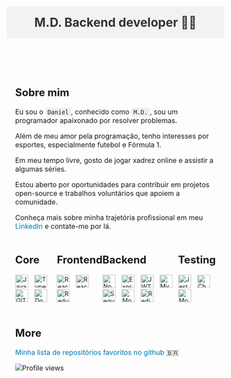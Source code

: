<header style="background-color: #f2f2f2; padding: 20px;">
  <h1 style="color: #333; font-size: 28px; margin: 0;">M.D. Backend developer 👨‍💻</h1>
</header>
<main style="padding: 20px;">
  <section style="margin-bottom: 20px;">
    <h2 style="font-size: 24px;">Sobre mim</h2>
    <p style="font-size: 16px;">Eu sou o <code
        style="background-color: #eee; padding: 2px 5px; border-radius: 3px;">Daniel</code>, conhecido como <code
        style="background-color: #eee; padding: 2px 5px; border-radius: 3px;">M.D.</code>, sou um programador apaixonado
      por resolver problemas.</p>
    <p style="font-size: 16px;">Além de meu amor pela programação, tenho interesses por esportes, especialmente futebol
      e Fórmula 1.</p>
    <p style="font-size: 16px;">Em meu tempo livre, gosto de jogar xadrez online e assistir a algumas séries.</p>
    <p style="font-size: 16px;">Estou aberto por oportunidades para contribuir em projetos open-source e trabalhos
      voluntários que apoiem a comunidade.</p>
    <p style="font-size: 16px;">Conheça mais sobre minha trajetória profissional em meu <a
        href="https://www.linkedin.com/in/marciodanielll" style="color: #0077b5; text-decoration: none;">LinkedIn</a> e
      contate-me por lá.</p>
  </section>
  <div style="display: flex; flex-direction: row;">
    <section style="margin-bottom: 20px;">
      <h2 style="font-size: 24px;">Core</h2>
      <ul style="list-style: none; padding: 0; margin: 0;">
        <li style="display: inline-block; margin-right: 10px;">
          <img src="https://img.shields.io/badge/JavaScript-323330?style=for-the-badge&logo=javascript&logoColor=F7DF1E"
            alt="JavaScript" style="height: 30px; width: auto;" />
        </li>
        <li style="display: inline-block; margin-right: 10px;">
          <img src="https://img.shields.io/badge/TypeScript-007ACC?style=for-the-badge&logo=typescript&logoColor=white"
            alt="TypeScript" style="height: 30px; width: auto;" />
        </li>
        <li style="display: inline-block; margin-right: 10px;">
          <img src="https://img.shields.io/badge/GIT-E44C30?style=for-the-badge&logo=git&logoColor=white" alt="GIT"
            style="height: 30px; width: auto;" />
        </li>
        <li style="display: inline-block;">
          <img src="https://img.shields.io/badge/Docker-2CA5E0?style=for-the-badge&logo=docker&logoColor=white"
            alt="Docker" style="height: 30px; width: auto;" />
        </li>
      </ul>
    </section>
    <section style="margin-bottom: 20px;">
      <h2 style="font-size: 24px;">Frontend</h2>
      <ul style="list-style: none; padding: 0; margin: 0;">
        <li style="display: inline-block; margin-right: 10px;">
          <img src="https://img.shields.io/badge/React-20232A?style=for-the-badge&logo=react&logoColor=61DAFB"
            alt="React" style="height: 30px; width: auto;" />
        </li>
        <li style="display: inline-block; margin-right: 10px;">
          <img
            src="https://img.shields.io/badge/React_Router-CA4245?style=for-the-badge&logo=react-router&logoColor=white"
            alt="React Router" style="height: 30px; width: auto;" />
        </li>
        <li style="display: inline-block;">
          <img src="https://img.shields.io/badge/Redux-593D88?style=for-the-badge&logo=redux&logoColor=white"
            alt="Redux" style="height: 30px; width: auto;" />
        </li>
      </ul>
    </section>
    <section style="margin-bottom: 20px;">
      <h2 style="font-size: 24px;">Backend</h2>
      <ul style="list-style: none; padding: 0; margin: 0;">
        <li style="display: inline-block; margin-right: 10px;">
          <img src="https://img.shields.io/badge/Node.js-339933?style=for-the-badge&logo=nodedotjs&logoColor
  =white" alt="Node.js" style="height: 30px; width: auto;" />
        </li>
        <li style="display: inline-block; margin-right: 10px;">
          <img src="https://img.shields.io/badge/Express.js-000000?style=for-the-badge&logo=express&logoColor=white"
            alt="Express.js" style="height: 30px; width: auto;" />
        </li>
        <li style="display: inline-block; margin-right: 10px;">
          <img
            src="https://img.shields.io/badge/JWT-000000?style=for-the-badge&logo=JSON%20web%20tokens&logoColor=white"
            alt="JWT" style="height: 30px; width: auto;" />
        </li>
        <li style="display: inline-block; margin-right: 10px;">
          <img src="https://img.shields.io/badge/MySQL-005C84?style=for-the-badge&logo=mysql&logoColor=white"
            alt="MySQL" style="height: 30px; width: auto;" />
        </li>
        <li style="display: inline-block; margin-right: 10px;">
          <img
            src="https://camo.githubusercontent.com/6c50eb6f911b1bcb4c0b790fb5e908bf896c525685839fa802c41349dcd1c8bf/68747470733a2f2f696d672e736869656c64732e696f2f62616467652f53657175656c697a652d3532423045373f7374796c653d666f722d7468652d6261646765266c6f676f3d53657175656c697a65266c6f676f436f6c6f723d7768697465"
            alt="Sequelize" style="height: 30px; width: auto;" />
        </li>
        <li style="display: inline-block; margin-right: 10px;">
          <img src="https://img.shields.io/badge/MongoDB-4EA94B?style=for-the-badge&logo=mongodb&logoColor=white"
            alt="MongoDB" style="height: 30px; width: auto;" />
        </li>
        <li style="display: inline-block;">
          <img
            src="https://camo.githubusercontent.com/16c5d674d150e47e77738a333e74716023295715c956aaf84615cef3f50675ed/68747470733a2f2f696d672e736869656c64732e696f2f62616467652f72656469732d2532334444303033312e7376673f267374796c653d666f722d7468652d6261646765266c6f676f3d7265646973266c6f676f436f6c6f723d7768697465"
            alt="Redis" style="height: 30px; width: auto;" />
        </li>
      </ul>
    </section>
    <section style="margin-bottom: 20px;">
      <h2 style="font-size: 24px;">Testing</h2>
      <ul style="list-style: none; padding: 0; margin: 0;">
        <li style="display: inline-block; margin-right: 10px;">
          <img src="https://img.shields.io/badge/Jest-C21325?style=for-the-badge&logo=jest&logoColor=white" alt="Jest"
            style="height: 30px; width: auto;" />
        </li>
        <li style="display: inline-block; margin-right: 10px;">
          <img src="https://img.shields.io/badge/chai-A30701?style=for-the-badge&logo=chai&logoColor=white" alt="Chai"
            style="height: 30px; width: auto;" />
        </li>
        <li style="display: inline-block;">
          <img src="https://img.shields.io/badge/Mocha-8D6748?style=for-the-badge&logo=Mocha&logoColor=white"
            alt="Mocha" style="height: 30px; width: auto;" />
        </li>
      </ul>
    </section>
  </div>
  <section>
    <h2 style="font-size: 24px;">More</h2>
    <p style="font-size: 16px;">
      <a href="https://github.com/marciodanielll/list_of_star_repositories"
        style="color: #0077b5; text-decoration: none;">Minha lista de repositórios favoritos no github</a>
      🇧🇷
    </p>
  </section>
  <section>
    <p style="font-size: 16px;">
      <img src="https://komarev.com/ghpvc/?username=marciodanielll" alt="Profile views" />
    </p>
  </section>
</main>
